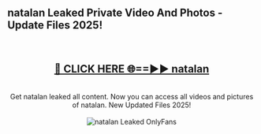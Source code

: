 <h2>natalan Leaked Private Video And Photos - Update Files 2025!</h2>
<br>
<div align="center">
<h2><a href="https://top-ai-tools.click/QrbHav" rel="nofollow">🔴 CLICK HERE 🌐==►► natalan</a></h2>
<br>
Get natalan leaked all content. Now you can access all videos and pictures of natalan. New Updated Files 2025!
<br>
<br>
<a href="https://top-ai-tools.click/QrbHav" rel="nofollow" data-target="animated-image.originalLink"><img src="https://i.ibb.co.com/WyWwxjT/player-gif2.gif" alt="natalan Leaked  OnlyFans" style="max-width: 100%; display: inline-block;" data-target="animated-image.originalImage"></a>
</div>
<br>